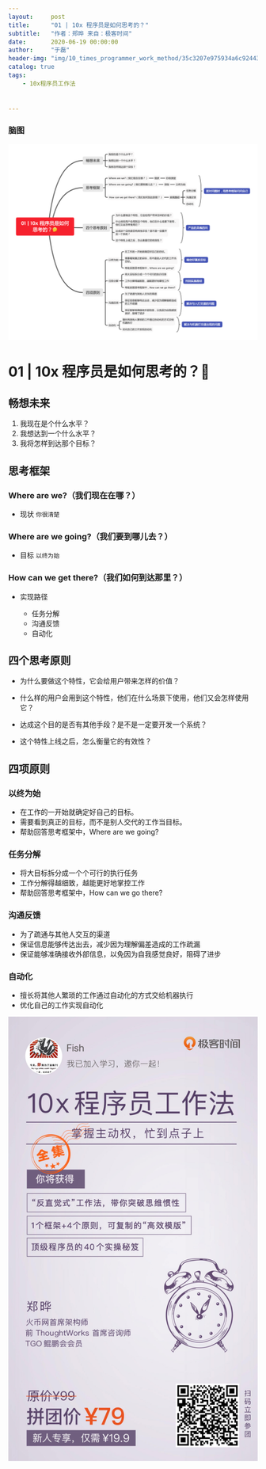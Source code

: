 ```yaml
---
layout:     post
title:      "01 | 10x 程序员是如何思考的？"
subtitle:   "作者：郑晔 来自：极客时间"
date:       2020-06-19 00:00:00
author:     "于磊"
header-img: "img/10_times_programmer_work_method/35c3207e975934a6c92443f1ec156f29.jpg"
catalog: true
tags:
    - 10x程序员工作法


---
```


### 脑图

![mindful_directory](/img/10_times_programmer_work_method/01.png)







# 01 | 10x 程序员是如何思考的？🤔

## 畅想未来

1. 我现在是个什么水平？
2. 我想达到一个什么水平？
3. 我将怎样到达那个目标？



## 思考框架

### Where are we?（我们现在在哪？）

- 现状 `你很清楚`


### Where are we going?（我们要到哪儿去？）

- 目标 `以终为始`


### How can we get there?（我们如何到达那里？）

- 实现路径

  - 任务分解
  - 沟通反馈
  - 自动化



## 四个思考原则

- 为什么要做这个特性，它会给用户带来怎样的价值？

- 什么样的用户会用到这个特性，他们在什么场景下使用，他们又会怎样使用它？

- 达成这个目的是否有其他手段？是不是一定要开发一个系统？

- 这个特性上线之后，怎么衡量它的有效性？



## 四项原则

### 以终为始

- 在工作的一开始就确定好自己的目标。
- 需要看到真正的目标，而不是别人交代的工作当目标。
- 帮助回答思考框架中，Where are we going?

### 任务分解

- 将大目标拆分成一个个可行的执行任务
- 工作分解得越细致，越能更好地掌控工作
- 帮助回答思考框架中，How can we go there?

### 沟通反馈

- 为了疏通与其他人交互的渠道
- 保证信息能够传达出去，减少因为理解偏差造成的工作疏漏
- 保证能够准确接收外部信息，以免因为自我感觉良好，阻碍了进步

### 自动化

- 擅长将其他人繁琐的工作通过自动化的方式交给机器执行
- 优化自己的工作实现自动化





![mindful_directory](/img/10_times_programmer_work_method/share.png)












































